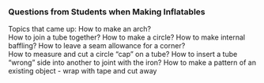 ### Questions from Students when Making Inflatables
Topics that came up: 
How to make an arch?  
How to join a tube together? 
How to make a circle? 
How to make internal baffling? 
How to leave a seam allowance for a corner?  
How to measure and cut a circle “cap” on a tube?
How to insert a tube “wrong” side into another to joint with the iron?
How to make a pattern of an existing object - wrap with tape and cut away